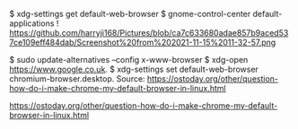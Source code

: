  

$ xdg-settings get default-web-browser
$ gnome-control-center default-applications
! https://github.com/harryji168/Pictures/blob/ca7c633680adae857b9aced537ce109eff484dab/Screenshot%20from%202021-11-15%2011-32-57.png

$ sudo update-alternatives –config x-www-browser
$ xdg-open https://www.google.co.uk.
$ xdg-settings set default-web-browser chromium-browser.desktop.
Source: https://ostoday.org/other/question-how-do-i-make-chrome-my-default-browser-in-linux.html


https://ostoday.org/other/question-how-do-i-make-chrome-my-default-browser-in-linux.html